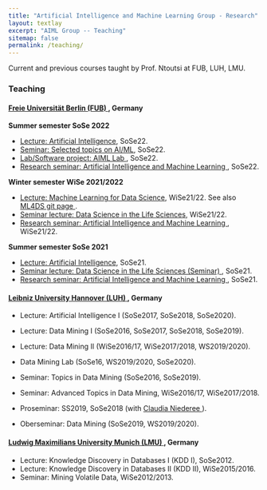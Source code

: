 ```yaml
---
title: "Artificial Intelligence and Machine Learning Group - Research"
layout: textlay
excerpt: "AIML Group -- Teaching"
sitemap: false
permalink: /teaching/
---
```


Current and previous courses taught by Prof. Ntoutsi at FUB, LUH, LMU.

### Teaching
#### <a href ="https://www.fu-berlin.de/"> <b>Freie Universität Berlin (FUB)</b> </a>, Germany
<b> Summer semester SoSe 2022 </b>
- <a href="https://www.mi.fu-berlin.de/en/inf/groups/ag-KIML/Teaching/SS22/Kuenstliche-Intelligenz/index.html" target="new">Lecture: Artificial Intelligence</a>, SoSe22.
- <a href ="https://www.mi.fu-berlin.de/en/inf/groups/ag-KIML/Teaching/SS22/Selected-topics-on-AI-and-ML/index.html"> Seminar: Selected topics on AI/ML</a>, SoSe22.
- <a href = "https://www.mi.fu-berlin.de/en/inf/groups/ag-KIML/Teaching/SS22/SWP-AIML-Lab/index.html"> Lab/Software project: AIML Lab </a>, SoSe22.
- <a href = "https://www.mi.fu-berlin.de/en/inf/groups/ag-KIML/Teaching/SS22/Forschungsseminar/index.html"> Research seminar: Artificial Intelligence and Machine Learning </a>, SoSe22.

<b> Winter semester WiSe 2021/2022 </b>
- <a href="https://www.mi.fu-berlin.de/en/inf/groups/ag-KIML/Teaching/SS21/Kuenstliche-Intelligenz/index.html" target="new">Lecture: Machine Learning for Data Science</a>, WiSe21/22. See also <a href="https://github.com/AIML-research/ML4DS" target="_new">ML4DS git page </a>.
- <a href ="https://www.mi.fu-berlin.de/en/inf/groups/ag-KIML/Teaching/SS21/Data-Science/index.html"> Seminar lecture: Data Science in the Life Sciences</a>, WiSe21/22.
- <a href = "https://www.mi.fu-berlin.de/en/inf/groups/ag-KIML/Teaching/WS-21_22/Forschungsseminar/index.html"> Research seminar: Artificial Intelligence and Machine Learning </a>, WiSe21/22.

<b> Summer semester SoSe 2021 </b>
- <a href="https://www.mi.fu-berlin.de/en/inf/groups/ag-KIML/Teaching/SS21/Kuenstliche-Intelligenz/index.html" target="new">Lecture: Artificial Intelligence</a>, SoSe21.
- <a href ="https://www.mi.fu-berlin.de/en/inf/groups/ag-KIML/Teaching/SS21/Data-Science/index.html"> Seminar lecture: Data Science in the Life Sciences (Seminar) </a>, SoSe21.
- <a href = "https://www.mi.fu-berlin.de/en/inf/groups/ag-KIML/Teaching/SS21/Forschungsseminar/index.html"> Research seminar: Artificial Intelligence and Machine Learning </a>, SoSe21.

#### <a href ="https://www.uni-hannover.de/"> <b>Leibniz University Hannover (LUH)</b> </a>, Germany
- Lecture: Artificial Intelligence I (SoSe2017, SoSe2018, SoSe2020).
- Lecture: Data Mining I (SoSe2016, SoSe2017, SoSe2018, SoSe2019).
- Lecture: Data Mining II (WiSe2016/17, WiSe2017/2018, WS2019/2020).
- Data Mining Lab (SoSe16, WS2019/2020, SoSe2020).

- Seminar: Topics in Data Mining (SoSe2016, SoSe2019).
- Seminar: Advanced Topics in Data Mining, WiSe2016/17, WiSe2017/2018.
- Proseminar: SS2019, SoSe2018 (with <a href ="https://www.l3s.de/user/niederee"> Claudia Niederee </a>).
- Oberseminar: Data Mining (SoSe2019, WS2019/2020).

#### <a href = "https://www.lmu.de/en/index.html"> <b>Ludwig Maximilians University Munich (LMU)</b> </a>, Germany
- Lecture: Knowledge Discovery in Databases I (KDD I), SoSe2012.
- Lecture: Knowledge Discovery in Databases II (KDD II), WiSe2015/2016.
- Seminar: Mining Volatile Data, WiSe2012/2013. 

<!---
#### <a href = "https://www.unipi.gr/unipi/en/"> <b>University of Piraeus</b> </a>, Greece, Department of Informatics
- Data Warehousing and Data Mining, 2002-2003 || 2004-2005 || 2005-2006.
- Data Mining (post graduate), 2004-2005 || 2005-2006.
- Advanced Database Issues (post graduate), 2004-2005.
- Data Structures, 2003-2004.
- Database II, 2002-2003 || 2003-2004.
- Database I, 2002-2003.
-->
